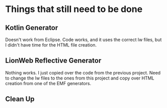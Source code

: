 # Things that still need to be done

## Kotlin Generator
Doesn't work from Eclipse.
Code works, and it uses the correct lw files, but I didn't have time for the HTML file creation. 

## LionWeb Reflective Generator
Nothing works. I just copied over the code from the previous project.
Need to change the lw files to the ones from this project and copy over
HTML creation from one of the EMF generators.

## Clean Up
